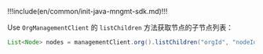 !!!include(en/common/init-java-mngmt-sdk.md)!!!

Use `OrgManagementClient` 的 `listChildren` 方法获取节点的子节点列表：

```java
List<Node> nodes = managementClient.org().listChildren("orgId", "nodeId").execute();
```
